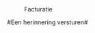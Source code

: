 <properties>
	<page>
		<title>Module facturatie</title>
		<menu>
		<position>Facturatie</position>
		<title>Introductie</title>
	</menu>
</properties>

#Een herinnering versturen#

<description>
